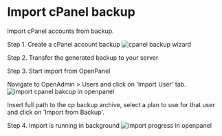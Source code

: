 # Import cPanel backup

Import cPanel accounts from backup.

Step 1. Create a cPanel account backup
![cpanel backup wizard](https://i.postimg.cc/q7MbhszY/1.png)

Step 2. Transfer the generated backup to your server

Step 3. Start import from OpenPanel

Navigate to OpenAdmin > Users and click on 'Import User' tab.
![import cpanel bakcup in openpanel](https://i.postimg.cc/MGPsynBG/2.png)

Insert full path to the cp backup archive, select a plan to use for that user and click on 'Import from Backup'.

Step 4. Import is running in background
![import progress in openpanel](https://i.postimg.cc/YCxDCnqY/3.png)
